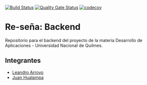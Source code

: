 [![Build Status](https://travis-ci.com/desapp-grupo-D-012021/backend.svg?token=1okBePLPb24ssbxW37nF&branch=main)](https://travis-ci.com/desapp-grupo-D-012021/backend)
[![Quality Gate Status](https://sonarcloud.io/api/project_badges/measure?project=desapp-grupo-D-012021_backend&metric=alert_status)](https://sonarcloud.io/dashboard?id=desapp-grupo-D-012021_backend)
[![codecov](https://codecov.io/gh/desapp-grupo-D-012021/backend/branch/main/graph/badge.svg?token=CI7H955043)](https://codecov.io/gh/desapp-grupo-D-012021/backend)
# Re-seña: Backend
Repositorio para el backend del proyecto de la materia Desarrollo de Aplicaciones - Universidad Nacional de Quilmes.

## Integrantes
- [Leandro Arroyo](https://github.com/Leandroa77)
- [Juan Hualampa](https://github.com/juanhualampa) 


